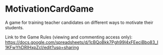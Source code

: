 # MotivationCardGame

A game for training teacher candidates on different ways to motivate their students.

Link to the Game Rules (viewing and commenting access only):
https://docs.google.com/spreadsheets/d/1cBQoBkk7Pgh99l4xFEeciBbo83_I1KFwYhDRIHxpZcI/edit?usp=sharing
